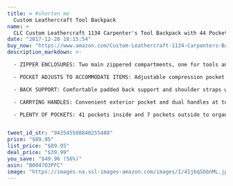 ```yaml
---
title: > #shorten me
  Custom Leathercraft Tool Backpack
name: >
  CLC Custom Leathercraft 1134 Carpenter's Tool Backpack with 44 Pockets and Padded Back Support
date: "2017-12-20 18:15:54"
buy_now: "https://www.amazon.com/Custom-Leathercraft-1134-Carpenters-Backpack/dp/B0047O3PFC?psc=1&SubscriptionId=AKIAIA5RBQIWQVTCUEUQ&tag=coldcutdeals-20&linkCode=xm2&camp=2025&creative=165953&creativeASIN=B0047O3PFC"
description_markdown: >-

  - ZIPPER ENCLOSURES: Two main zippered compartments, one for tools and parts, one for a cordless drill and battery

  - POCKET ADJUSTS TO ACCOMMODATE ITEMS: Adjustable compression pocket accepts bulky items

  - BACK SUPPORT: Comfortable padded back support and shoulder straps with adjustable chest strap

  - CARRYING HANDLES: Convenient exterior pocket and dual handles at top

  - PLENTY OF POCKETS: 41 pockets inside and 7 pockets outside to organize a wide variety of tools and accessories


tweet_id_str: "943545508840255488"
price: "$89.95"
list_price: "$89.95"
deal_price: "$39.99"
you_save: "$49.96 (56%)"
asin: "B0047O3PFC"
image: "https://images-na.ssl-images-amazon.com/images/I/41jbqSbbnML.jpg"
---
```


